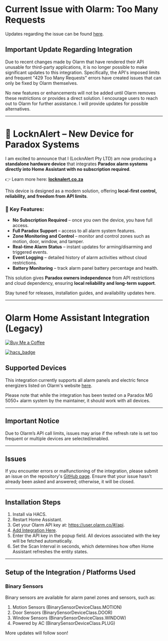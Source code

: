 # Current Issue with Olarm: Too Many Requests

Updates regarding the issue can be found [here](https://github.com/rainepretorius/olarm-ha-integration/discussions/85).

## Important Update Regarding Integration

Due to recent changes made by Olarm that have rendered their API unusable for third-party applications, it is no longer possible to make significant updates to this integration. Specifically, the API's imposed limits and frequent "429 Too Many Requests" errors have created issues that can only be fixed by Olarm themselves.

No new features or enhancements will not be added until Olarm removes these restrictions or provides a direct solution. I encourage users to reach out to Olarm for further assistance. I will provide updates for possible alternatives.

---

# 🚨 LocknAlert – New Device for Paradox Systems

I am excited to announce that I (LocknAlert Pty LTD) am now producing a **standalone hardware device** that integrates **Paradox alarm systems directly into Home Assistant with no subscription required**.  

👉 Learn more here: [**locknalert.co.za**](https://locknalert.co.za)

This device is designed as a modern solution, offering **local-first control, reliability, and freedom from API limits**.

### 🔑 Key Features:
- **No Subscription Required** – once you own the device, you have full access.
- **Full Paradox Support** – access to all alarm system features.
- **Zone Monitoring and Control** – monitor and control zones such as motion, door, window, and tamper.
- **Real-time Alarm Status** – instant updates for arming/disarming and triggered events.
- **Event Logging** – detailed history of alarm activities without cloud restrictions.
- **Battery Monitoring** – track alarm panel battery percentage and health.

This solution gives **Paradox owners independence** from API restrictions and cloud dependency, ensuring **local reliability and long-term support**.

Stay tuned for releases, installation guides, and availability updates here.

---

# Olarm Home Assistant Integration (Legacy)

[![Buy Me a Coffee](https://img.buymeacoffee.com/button-api/?text=Buy%20me%20a%20coffee&emoji=&slug=rainepretorius&button_colour=5F7FFF&font_colour=ffffff&font_family=Cookie&outline_colour=000000&coffee_colour=FFDD00)](https://www.buymeacoffee.com/rainepretorius)

[![hacs_badge](https://img.shields.io/badge/HACS-Custom-41BDF5.svg)](https://github.com/hacs/integration)

## Supported Devices

This integration currently supports all alarm panels and electric fence energizers listed on Olarm's website [here](https://olarm.com/products/olarm-pro-4g/datasheet).

Please note that while the integration has been tested on a Paradox MG 5050+ alarm system by the maintainer, it should work with all devices.

---

## Important Notice

Due to Olarm’s API call limits, issues may arise if the refresh rate is set too frequent or multiple devices are selected/enabled.

---

## Issues

If you encounter errors or malfunctioning of the integration, please submit an issue on the repository's [GitHub page](https://github.com/rainepretorius/olarm-ha-integration/issues). Ensure that your issue hasn’t already been asked and answered; otherwise, it will be closed.

---

## Installation Steps

1. Install via HACS.
2. Restart Home Assistant.
3. Get your Olarm API key at: https://user.olarm.co/#/api.
4. [Add Integration Here](https://my.home-assistant.io/redirect/config_flow_start/?domain=olarm_sensors).
5. Enter the API key in the popup field. All devices associated with the key will be fetched automatically.
6. Set the Scan Interval in seconds, which determines how often Home Assistant refreshes the entity states.

---

## Setup of the Integration / Platforms Used

### Binary Sensors

Binary sensors are available for alarm panel zones and sensors, such as:

1. Motion Sensors (BinarySensorDeviceClass.MOTION)
2. Door Sensors (BinarySensorDeviceClass.DOOR)
3. Window Sensors (BinarySensorDeviceClass.WINDOW)
4. Powered by AC (BinarySensorDeviceClass.PLUG)

More updates will follow soon!